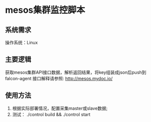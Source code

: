 mesos集群监控脚本
================================

系统需求
--------------------------------
操作系统：Linux

主要逻辑
--------------------------------
获取mesos集群API接口数据，解析返回结果，将key组装成json后push到falcon-agent
接口解释请参照:
     http://mesos.mydoc.io/

使用方法
--------------------------------
1. 根据实际部署情况，配置采集master或slave数据;
2. 测试： ./control build && ./control start
